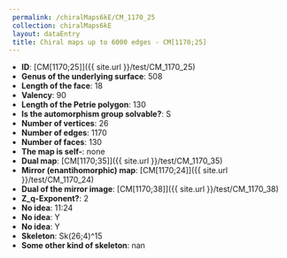 ```yaml
--- 
 permalink: /chiralMaps6kE/CM_1170_25 
 collection: chiralMaps6kE
 layout: dataEntry
 title: Chiral maps up to 6000 edges - CM[1170;25]
---
```


- **ID**: [CM[1170;25]]({{ site.url }}/test/CM_1170_25)
- **Genus of the underlying surface**: 508
- **Length of the face**: 18
- **Valency**: 90
- **Length of the Petrie polygon**: 130
- **Is the automorphism group solvable?**: S
- **Number of vertices**: 26
- **Number of edges**: 1170
- **Number of faces**: 130
- **The map is self-**: none
- **Dual map**: [CM[1170;35]]({{ site.url }}/test/CM_1170_35)
- **Mirror (enantihomorphic) map**: [CM[1170;24]]({{ site.url }}/test/CM_1170_24)
- **Dual of the mirror image**: [CM[1170;38]]({{ site.url }}/test/CM_1170_38)
- **Z_q-Exponent?**: 2
- **No idea**:  11:24
- **No idea**: Y
- **No idea**: Y
- **Skeleton**: Sk(26;4)^15
- **Some other kind of skeleton**: nan

